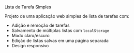 Lista de Tarefa Simples

Projeto de uma aplicação web simples de lista de tarefas com:

- Adição e remoção de tarefas
- Salvamento de múltiplas listas com `localStorage`
- Modo claro/escuro
- Edição de listas salvas em uma página separada
- Design responsivo



